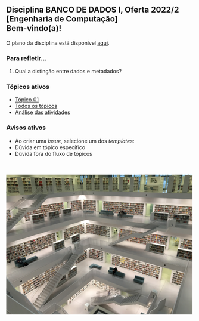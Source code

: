 ## Disciplina **BANCO DE DADOS I**, Oferta 2022/2<br>[Engenharia de Computação]<br>Bem-vindo(a)!<br> 

O plano da disciplina está disponível [aqui](./media/bd-2022-2-bec-plano.pdf).<br>

### Para refletir...

1. Qual a distinção entre dados e metadados?

### Tópicos ativos

- [Tópico 01](./topicos/topico-01.md)
- [Todos os tópicos](topicos/topicos.md)
- [Análise das atividades]()

### Avisos ativos

- Ao criar uma *issue*, selecione um dos *templates*:
- Dúvida em tópico específico
- Dúvida fora do fluxo de tópicos

<br>
<br>
<img src="./media/tobias-fischer-PkbZahEG2Ng-unsplash.jpg" width="500">
